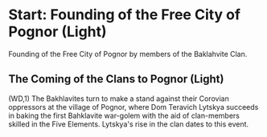 # Start: Founding of the Free City of Pognor (Light)

Founding of the Free City of Pognor by members of the Baklahvite Clan.

## The Coming of the Clans to Pognor (Light)

(WD,1) The Bakhlavites turn to make a stand against their Corovian oppressors
at the village of Pognor, where Dom Teravich Lytskya succeeds in baking the
first Bahklavite war-golem with the aid of clan-members skilled in the
Five Elements.  Lytskya's rise in the clan dates to this event.
